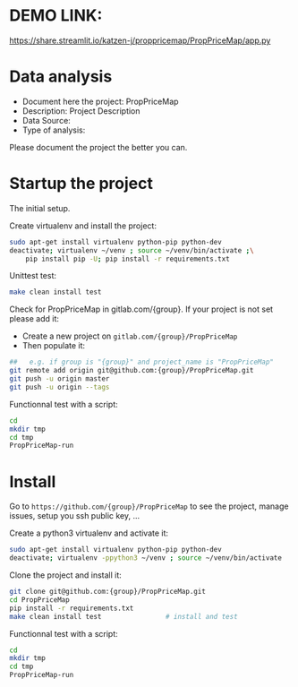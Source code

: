 # DEMO LINK:
https://share.streamlit.io/katzen-j/proppricemap/PropPriceMap/app.py

# Data analysis
- Document here the project: PropPriceMap
- Description: Project Description
- Data Source:
- Type of analysis:

Please document the project the better you can.

# Startup the project

The initial setup.

Create virtualenv and install the project:
```bash
sudo apt-get install virtualenv python-pip python-dev
deactivate; virtualenv ~/venv ; source ~/venv/bin/activate ;\
    pip install pip -U; pip install -r requirements.txt
```

Unittest test:
```bash
make clean install test
```

Check for PropPriceMap in gitlab.com/{group}.
If your project is not set please add it:

- Create a new project on `gitlab.com/{group}/PropPriceMap`
- Then populate it:

```bash
##   e.g. if group is "{group}" and project_name is "PropPriceMap"
git remote add origin git@github.com:{group}/PropPriceMap.git
git push -u origin master
git push -u origin --tags
```

Functionnal test with a script:

```bash
cd
mkdir tmp
cd tmp
PropPriceMap-run
```

# Install

Go to `https://github.com/{group}/PropPriceMap` to see the project, manage issues,
setup you ssh public key, ...

Create a python3 virtualenv and activate it:

```bash
sudo apt-get install virtualenv python-pip python-dev
deactivate; virtualenv -ppython3 ~/venv ; source ~/venv/bin/activate
```

Clone the project and install it:

```bash
git clone git@github.com:{group}/PropPriceMap.git
cd PropPriceMap
pip install -r requirements.txt
make clean install test                # install and test
```
Functionnal test with a script:

```bash
cd
mkdir tmp
cd tmp
PropPriceMap-run
```
